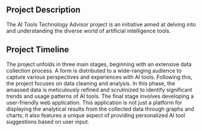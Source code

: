 ## Project Description
The AI Tools Technology Advisor project is an initiative aimed at delving into
and understanding the diverse world of artificial intelligence tools.
## Project Timeline
The project unfolds in three main stages, beginning with an extensive data collection process. 
A form is distributed to a wide-ranging audience to capture various perspectives and experiences with AI tools.
Following this, the project focuses on data cleaning and analysis. In this phase, the amassed
data is meticulously refined and scrutinized to identify significant trends and usage patterns
of AI tools. The final stage involves developing a user-friendly web application. This application 
is not just a platform for displaying the analytical results from the collected data through graphs and charts;
it also features a unique aspect of providing personalized AI tool suggestions based on user input.

